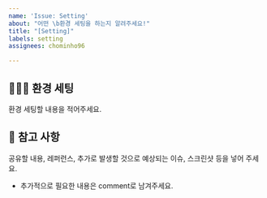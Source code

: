 ```yaml
---
name: 'Issue: Setting'
about: "어떤 \b환경 세팅을 하는지 알려주세요!"
title: "[Setting]"
labels: setting
assignees: chominho96

---
```


## 🙋🏻‍♂️ 환경 세팅
환경 세팅할 내용을 적어주세요.

## 📖 참고 사항
공유할 내용, 레퍼런스, 추가로 발생할 것으로 예상되는 이슈, 스크린샷 등을 넣어 주세요.
- 추가적으로 필요한 내용은 comment로 남겨주세요.
